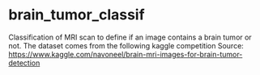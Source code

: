 # brain_tumor_classif
Classification of MRI scan to define if an image contains a brain tumor or not. The dataset comes from the following kaggle competition Source: https://www.kaggle.com/navoneel/brain-mri-images-for-brain-tumor-detection

